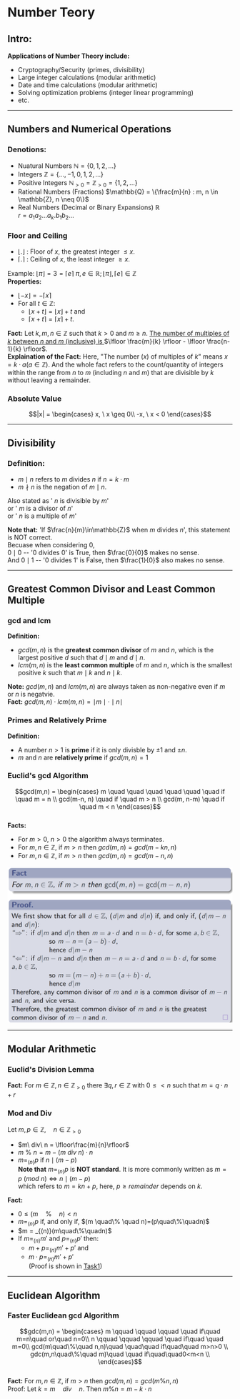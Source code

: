 # **Number Teory**
## **Intro:**
**Applications of  Number Theory include:**
* Cryptography/Security (primes, divisibility)
* Large integer calculations (modular arithmetic)
* Date and time calculations (modular arithmetic)
* Solving optimization problems (integer linear programming)
* etc.
***

## **Numbers and Numerical Operations**
### **Denotions:**
* Nuatural Numbers $\mathbb{N} = \{0, 1, 2, ...\}$
* Integers $\mathbb{Z} = \{..., -1, 0, 1, 2, ...\}$
* Positive Integers $\mathbb{N}_{>0} = \mathbb{Z}_{>0} = \{1, 2, ...\}$
* Rational Numbers (Fractions) $\mathbb{Q} = \{\frac{m}{n} : m, n \in \mathbb{Z}, n \neq 0\}$
* Real Numbers (Decimal or Binary Expansions) $\mathbb{R}$  
$r = a_1a_2...a_k.b_1b_2...$

### **Floor and Ceiling**
* $\lfloor.\rfloor$ : Floor of $x$, the greatest integer $\leq x$.  
* $\lceil.\rceil$ : Ceiling of $x$, the least integer $\geq x$.  

Example: $\lfloor\pi\rfloor = 3 = \lceil e\rceil$  $\pi,e \in \mathbb{R}; \lfloor\pi\rfloor, \lceil e\rceil \in \mathbb{Z}$  
**Properties:**
* $\lfloor-x\rfloor = -\lceil x\rceil$
* For all $t \in \mathbb{Z}$:
  * $\lfloor x+t\rfloor = \lfloor x\rfloor + t$ and
  * $\lceil x+t\rceil = \lceil x\rceil + t$.  

**Fact:**  Let $k, m, n \in \mathbb{Z}$ such that $k > 0$ and $m \geq n$. <u>The number of multiples of $k$ between $n$ and $m$ (inclusive) is </u> $\lfloor \frac{m}{k} \rfloor - \lfloor \frac{n-1}{k} \rfloor$.  
**Explaination of the Fact:** Here, "The number ($x$) of multiples of $k$" means $x = k\cdot a (a \in\mathbb{Z})$. And the whole fact refers to the count/quantity of integers within the range from $n$ to $m$ (including $n$ and $m$) that are divisible by $k$ without leaving a remainder.

### **Absolute Value**
$$|x| = 
\begin{cases}
x,  \  x \geq 0\\
-x, \  x < 0
\end{cases}$$  
***

## **Divisibility**
### **Definition:** 
* $m \mid n$ refers to $m$ divides $n$ if $n=k\cdot m$  
* $m \nmid n$ is the negation of $m \mid n$.  

Also stated as ' $n$ is divisible by $m$'  
or ' $m$ is a divisor of $n$'  
or ' $n$ is a multiple of $m$'

**Note that:** 'If $\frac{n}{m}\in\mathbb{Z}$ when $m$ divides $n$', this statement is NOT correct.  
Becuase when considering 0,   
$0\mid 0$ -- '0 divides 0' is True, then $\frac{0}{0}$ makes no sense.   
And $0\mid 1$ -- '0 divides 1' is False, then $\frac{1}{0}$ also makes no sense.
***

## **Greatest Common Divisor and Least Common Multiple**
### **gcd and lcm**
**Definition:**
* $gcd(m,n)$ is the **greatest common divisor** of $m$ and $n$, which is the largest positive $d$ such that $d \mid m$ and $d \mid n$.
* $lcm(m,n)$ is the **least common multiple** of $m$ and $n$, which is the smallest positive $k$ such that $m \mid k$ and $n \mid k$.  

**Note:** $gcd(m,n)$ and $lcm(m,n)$ are always taken as non-negative even if $m$ or $n$ is negatvie.  
**Fact:** $gcd(m,n) \cdot lcm(m,n) = \mid m \mid \cdot \mid n \mid$
### **Primes and Relatively Prime**
**Definition:**
* A number $n>1$ is **prime** if it is only divisble by $\pm 1$ and $\pm n$.
* $m$ and $n$ are **relatively prime** if $gcd(m,n) = 1$  
### **Euclid's gcd Algorithm**
$$gcd(m,n) =
\begin{cases}
m \quad \quad \quad \quad \quad \quad if \quad m = n \\
gcd(m-n, n) \quad if \quad m > n \\
gcd(m, n-m) \quad if \quad m < n
\end{cases}$$  
**Facts:**
* For $m > 0$, $n > 0$ the algorithm always terminates.
* For $m,n\in\mathbb{Z}$, if $m > n$ then $gcd(m,n)=gcd(m -kn,n)$
* For $m,n\in\mathbb{Z}$, if $m > n$ then $gcd(m,n)=gcd(m -n,n)$  

![proof Euclid's gcd Algorithm](2-img/proof-euclids-gcd.png)
***


## **Modular Arithmetic**
### **Euclid's Division Lemma**
**Fact:** For $m\in\mathbb{Z}, n\in\mathbb{Z}_{>0}$ there $\exists q,r\in\mathbb{Z}$ with $0 \leq < n$ such that $m = q\cdot n +r$ 
### **Mod and Div**
Let $m,p\in\mathbb{Z},\quad n\in\mathbb{Z}_{>0}$  
* $m\ div\ n = \lfloor\frac{m}{n}\rfloor$
* $m\ \%\ n=m-(m\ div\ n)\cdot n$
* $m = _{(n)}p$ if $n \mid (m-p)$  
**Note that** $m = _{(n)}p$ is **NOT standard**. It is more commonly written as $m = p\ (mod\ n) \Leftrightarrow n \mid (m-p)$  
which refers to $m=kn+p$, here, $p \geq remainder$ depends on $k$. 

**Fact:**
* $0 \leq (m \quad\% \quad n) < n$
* $m = _{(n)}p$ if, and only if, $(m \quad\% \quad n)=(p\quad\%\quadn)$
* $m = _{(n)}(m\quad\%\quadn)$
* If $m = _{(n)}m'$ and $p=_{(n)}p'$ then:
  * $m+p=_{(n)}m'+p'$ and
  * $m\cdot p=_{(n)}m'+p'$  
    (Proof is shown in [Task1](/Tasks/Task1.md))

***
## **Euclidean Algorithm**
### **Faster Euclidean gcd Algorithm**
$$gdc(m,n) = \begin{cases}
m \qquad \qquad \qquad \quad if\quad m=n\quad  or\quad n=0\\
n \qquad \qquad \qquad \quad if\quad \quad m=0\\
gcd(m\quad\%\quad n,n)\quad \quad\quad if\quad\quad m>n>0 \\
gdc(m,n\quad\%\quad m)\quad \quad if\quad\quad0<m<n \\ 
\end{cases}$$  
**Fact:** For $m,n\in\mathbb{Z}$, if $m>n$ then $gcd(m,n)=gcd(m\% n,n)$  
Proof: Let $k = m\quad div\quad n$. Then $m\% n=m-k\cdot n$ 
